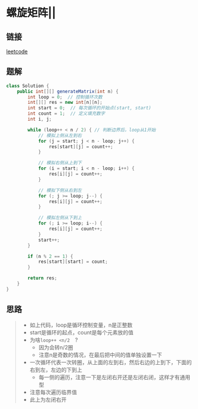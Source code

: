 # 螺旋矩阵||

## 链接

[leetcode](https://leetcode.cn/problems/spiral-matrix-ii/)

## 题解

```java
class Solution {
    public int[][] generateMatrix(int n) {
        int loop = 0;  // 控制循环次数
        int[][] res = new int[n][n];
        int start = 0;  // 每次循环的开始点(start, start)
        int count = 1;  // 定义填充数字
        int i, j;

        while (loop++ < n / 2) { // 判断边界后，loop从1开始
            // 模拟上侧从左到右
            for (j = start; j < n - loop; j++) {
                res[start][j] = count++;
            }

            // 模拟右侧从上到下
            for (i = start; i < n - loop; i++) {
                res[i][j] = count++;
            }

            // 模拟下侧从右到左
            for (; j >= loop; j--) {
                res[i][j] = count++;
            }

            // 模拟左侧从下到上
            for (; i >= loop; i--) {
                res[i][j] = count++;
            }
            start++;
        }

        if (n % 2 == 1) {
            res[start][start] = count;
        }

        return res;
    }
}
```

## 思路

> - 如上代码，loop是循环控制变量，n是正整数
> - start是循环的起点，count是每个元素放的值
> - 为啥`loop++ <n/2  `?
>   - 因为会转n/2圈
>   - 注意n是奇数的情况，在最后把中间的值单独设置一下
> - 一次循环代表一次转圈，从上面的左到右，然后右边的上到下，下面的右到左，左边的下到上
>   - 每一侧的遍历，注意一下是左闭右开还是左闭右闭，这样才有通用型
> - 注意每次遍历临界值
> - 此上为左闭右开
